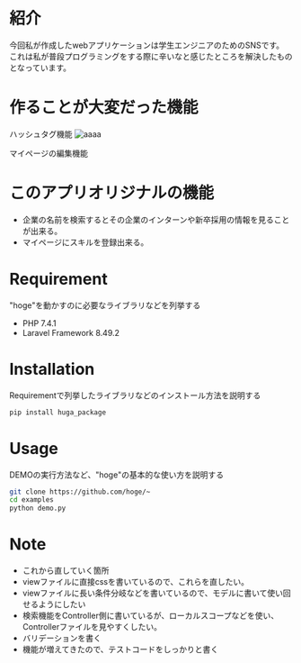 # 紹介
今回私が作成したwebアプリケーションは学生エンジニアのためのSNSです。
これは私が普段プログラミングをする際に辛いなと感じたところを解決したものとなっています。
 
# 作ることが大変だった機能
 
ハッシュタグ機能
![aaaa](https://user-images.githubusercontent.com/72079540/126267970-29f86d61-3f4b-4ccd-a6e7-7d76a784fc16.gif)

マイページの編集機能
 
# このアプリオリジナルの機能
* 企業の名前を検索するとその企業のインターンや新卒採用の情報を見ることが出来る。
* マイページにスキルを登録出来る。

 
# Requirement
 
"hoge"を動かすのに必要なライブラリなどを列挙する
 
* PHP 7.4.1 
* Laravel Framework 8.49.2
 
# Installation
 
Requirementで列挙したライブラリなどのインストール方法を説明する
 
```bash
pip install huga_package
```
 
# Usage
 
DEMOの実行方法など、"hoge"の基本的な使い方を説明する
 
```bash
git clone https://github.com/hoge/~
cd examples
python demo.py
```
 
# Note
* これから直していく箇所
* viewファイルに直接cssを書いているので、これらを直したい。
* viewファイルに長い条件分岐などを書いているので、モデルに書いて使い回せるようにしたい
* 検索機能をController側に書いているが、ローカルスコープなどを使い、Controllerファイルを見やすくしたい。
* バリデーションを書く
* 機能が増えてきたので、テストコードをしっかりと書く




 
